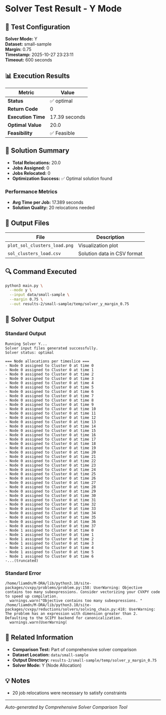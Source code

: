 # Solver Test Result - Y Mode

## 🔧 Test Configuration

**Solver Mode:** Y  
**Dataset:** small-sample  
**Margin:** 0.75  
**Timestamp:** 2025-10-27 23:23:11  
**Timeout:** 600 seconds  

## 📊 Execution Results

| Metric | Value |
|--------|-------|
| **Status** | ✅ optimal |
| **Return Code** | 0 |
| **Execution Time** | 17.39 seconds |
| **Optimal Value** | 20.0 |
| **Feasibility** | ✅ Feasible |

## 🎯 Solution Summary

- **Total Relocations:** 20.0
- **Jobs Assigned:** 0
- **Jobs Relocated:** 0
- **Optimization Success:** ✅ Optimal solution found

### Performance Metrics
- **Avg Time per Job:** 17.389 seconds
- **Solution Quality:** 20 relocations needed


## 📁 Output Files

| File | Description |
|------|-------------|
| `plot_sol_clusters_load.png` | Visualization plot |
| `sol_clusters_load.csv` | Solution data in CSV format |


## 🔍 Command Executed

```bash
python3 main.py \
  --mode y \
  --input data/small-sample \
  --margin 0.75 \
  --out results-2/small-sample/temp/solver_y_margin_0.75
```

## 📝 Solver Output

### Standard Output
```
Running Solver Y...
Solver input files generated successfully.
Solver status: optimal

=== Node allocations per timeslice ===
- Node 0 assigned to Cluster 0 at time 0
- Node 0 assigned to Cluster 0 at time 1
- Node 0 assigned to Cluster 0 at time 2
- Node 0 assigned to Cluster 0 at time 3
- Node 0 assigned to Cluster 0 at time 4
- Node 0 assigned to Cluster 0 at time 5
- Node 0 assigned to Cluster 0 at time 6
- Node 0 assigned to Cluster 0 at time 7
- Node 0 assigned to Cluster 0 at time 8
- Node 0 assigned to Cluster 0 at time 9
- Node 0 assigned to Cluster 0 at time 10
- Node 0 assigned to Cluster 0 at time 11
- Node 0 assigned to Cluster 0 at time 12
- Node 0 assigned to Cluster 0 at time 13
- Node 0 assigned to Cluster 0 at time 14
- Node 0 assigned to Cluster 0 at time 15
- Node 0 assigned to Cluster 0 at time 16
- Node 0 assigned to Cluster 0 at time 17
- Node 0 assigned to Cluster 0 at time 18
- Node 0 assigned to Cluster 0 at time 19
- Node 0 assigned to Cluster 0 at time 20
- Node 0 assigned to Cluster 0 at time 21
- Node 0 assigned to Cluster 0 at time 22
- Node 0 assigned to Cluster 0 at time 23
- Node 0 assigned to Cluster 0 at time 24
- Node 0 assigned to Cluster 0 at time 25
- Node 0 assigned to Cluster 0 at time 26
- Node 0 assigned to Cluster 0 at time 27
- Node 0 assigned to Cluster 0 at time 28
- Node 0 assigned to Cluster 0 at time 29
- Node 0 assigned to Cluster 0 at time 30
- Node 0 assigned to Cluster 0 at time 31
- Node 0 assigned to Cluster 0 at time 32
- Node 0 assigned to Cluster 0 at time 33
- Node 0 assigned to Cluster 0 at time 34
- Node 0 assigned to Cluster 0 at time 35
- Node 0 assigned to Cluster 0 at time 36
- Node 0 assigned to Cluster 0 at time 37
- Node 1 assigned to Cluster 0 at time 0
- Node 1 assigned to Cluster 0 at time 1
- Node 1 assigned to Cluster 0 at time 2
- Node 1 assigned to Cluster 0 at time 3
- Node 1 assigned to Cluster 0 at time 4
- Node 1 assigned to Cluster 0 at time 5
- Node 1 assigned to Cluster 0 at time 6
-...(truncated)
```

### Standard Error
```
/home/liamdn/M-DRA/lib/python3.10/site-packages/cvxpy/problems/problem.py:158: UserWarning: Objective contains too many subexpressions. Consider vectorizing your CVXPY code to speed up compilation.
  warnings.warn("Objective contains too many subexpressions. "
/home/liamdn/M-DRA/lib/python3.10/site-packages/cvxpy/reductions/solvers/solving_chain.py:418: UserWarning: The problem has an expression with dimension greater than 2. Defaulting to the SCIPY backend for canonicalization.
  warnings.warn(UserWarning(

```

## 🔗 Related Information

- **Comparison Test:** Part of comprehensive solver comparison
- **Dataset Location:** `data/small-sample`
- **Output Directory:** `results-2/small-sample/temp/solver_y_margin_0.75`
- **Solver Mode:** Y (Node Allocation)

## 💡 Notes

- 20 job relocations were necessary to satisfy constraints

---

*Auto-generated by Comprehensive Solver Comparison Tool*